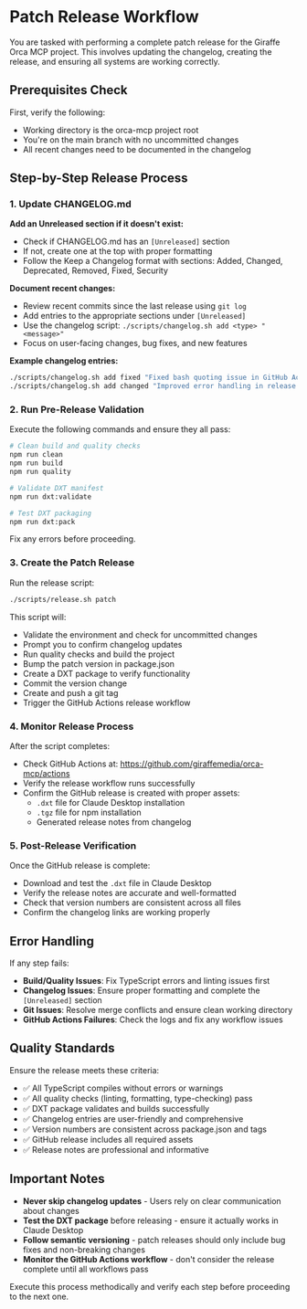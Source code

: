 # Patch Release Workflow

You are tasked with performing a complete patch release for the Giraffe Orca MCP project. This involves updating the changelog, creating the release, and ensuring all systems are working correctly.

## Prerequisites Check

First, verify the following:
- Working directory is the orca-mcp project root
- You're on the main branch with no uncommitted changes
- All recent changes need to be documented in the changelog

## Step-by-Step Release Process

### 1. Update CHANGELOG.md

**Add an Unreleased section if it doesn't exist:**
- Check if CHANGELOG.md has an `[Unreleased]` section
- If not, create one at the top with proper formatting
- Follow the Keep a Changelog format with sections: Added, Changed, Deprecated, Removed, Fixed, Security

**Document recent changes:**
- Review recent commits since the last release using `git log`
- Add entries to the appropriate sections under `[Unreleased]`
- Use the changelog script: `./scripts/changelog.sh add <type> "<message>"`
- Focus on user-facing changes, bug fixes, and new features

**Example changelog entries:**
```bash
./scripts/changelog.sh add fixed "Fixed bash quoting issue in GitHub Actions release workflow"
./scripts/changelog.sh add changed "Improved error handling in release scripts"
```

### 2. Run Pre-Release Validation

Execute the following commands and ensure they all pass:
```bash
# Clean build and quality checks
npm run clean
npm run build
npm run quality

# Validate DXT manifest
npm run dxt:validate

# Test DXT packaging
npm run dxt:pack
```

Fix any errors before proceeding.

### 3. Create the Patch Release

Run the release script:
```bash
./scripts/release.sh patch
```

This script will:
- Validate the environment and check for uncommitted changes
- Prompt you to confirm changelog updates
- Run quality checks and build the project
- Bump the patch version in package.json
- Create a DXT package to verify functionality
- Commit the version change
- Create and push a git tag
- Trigger the GitHub Actions release workflow

### 4. Monitor Release Process

After the script completes:
- Check GitHub Actions at: https://github.com/giraffemedia/orca-mcp/actions
- Verify the release workflow runs successfully
- Confirm the GitHub release is created with proper assets:
  - `.dxt` file for Claude Desktop installation
  - `.tgz` file for npm installation
  - Generated release notes from changelog

### 5. Post-Release Verification

Once the GitHub release is complete:
- Download and test the `.dxt` file in Claude Desktop
- Verify the release notes are accurate and well-formatted
- Check that version numbers are consistent across all files
- Confirm the changelog links are working properly

## Error Handling

If any step fails:
- **Build/Quality Issues**: Fix TypeScript errors and linting issues first
- **Changelog Issues**: Ensure proper formatting and complete the `[Unreleased]` section
- **Git Issues**: Resolve merge conflicts and ensure clean working directory
- **GitHub Actions Failures**: Check the logs and fix any workflow issues

## Quality Standards

Ensure the release meets these criteria:
- ✅ All TypeScript compiles without errors or warnings
- ✅ All quality checks (linting, formatting, type-checking) pass
- ✅ DXT package validates and builds successfully
- ✅ Changelog entries are user-friendly and comprehensive
- ✅ Version numbers are consistent across package.json and tags
- ✅ GitHub release includes all required assets
- ✅ Release notes are professional and informative

## Important Notes

- **Never skip changelog updates** - Users rely on clear communication about changes
- **Test the DXT package** before releasing - ensure it actually works in Claude Desktop
- **Follow semantic versioning** - patch releases should only include bug fixes and non-breaking changes
- **Monitor the GitHub Actions workflow** - don't consider the release complete until all workflows pass

Execute this process methodically and verify each step before proceeding to the next one.
